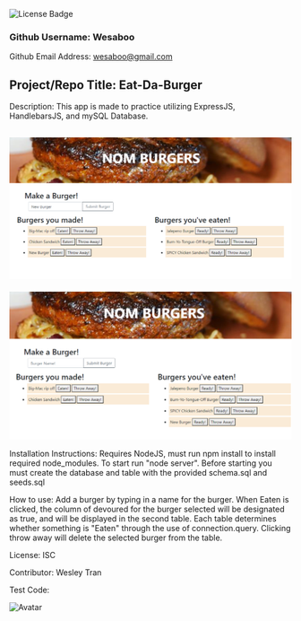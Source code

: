
![License Badge](https://img.shields.io/badge/License-ISC-green.svg)

### Github Username: Wesaboo

Github Email Address: wesaboo@gmail.com

## Project/Repo Title: Eat-Da-Burger

Description: This app is made to practice utilizing ExpressJS, HandlebarsJS, and mySQL Database. 

![Screenshot](/screenshots/screenshot.png) 
---
![Screenshot](/screenshots/screenshot2.png) 

Installation Instructions: Requires NodeJS, must run npm install to install required node_modules. To start run "node server". Before starting you must create the database and table with the provided schema.sql and seeds.sql

How to use: Add a burger by typing in a name for the burger. When Eaten is clicked, the column of devoured for the burger selected will be designated as true, and will be displayed in the second table. Each table determines whether something is "Eaten" through the use of connection.query. Clicking throw away will delete the selected burger from the table.

License: ISC

Contributor: Wesley Tran

Test Code: 

![Avatar](https://avatars0.githubusercontent.com/u/60164964?v=4)
